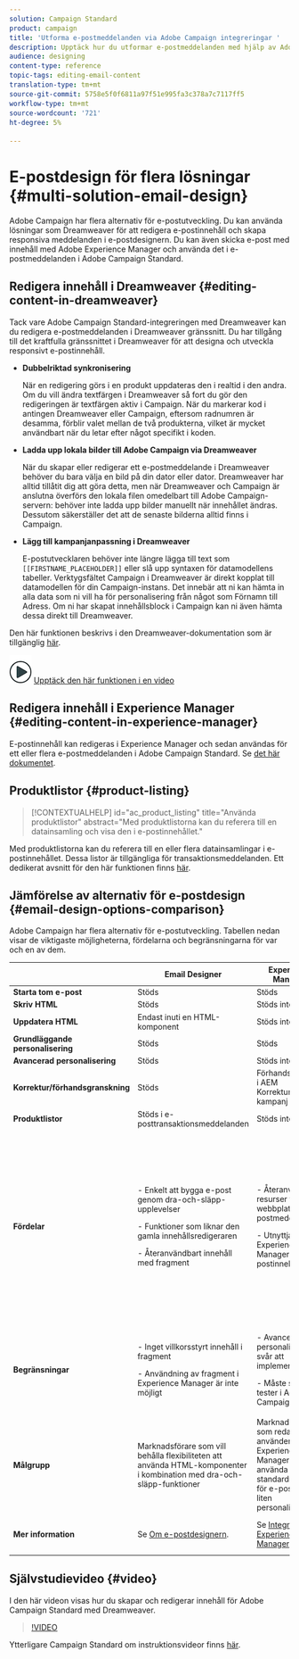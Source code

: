 ```yaml
---
solution: Campaign Standard
product: campaign
title: 'Utforma e-postmeddelanden via Adobe Campaign integreringar '
description: Upptäck hur du utformar e-postmeddelanden med hjälp av Adobe Campaign integreringar i e-postdesignern.
audience: designing
content-type: reference
topic-tags: editing-email-content
translation-type: tm+mt
source-git-commit: 5758e5f0f6811a97f51e995fa3c378a7c7117ff5
workflow-type: tm+mt
source-wordcount: '721'
ht-degree: 5%

---
```



# E-postdesign för flera lösningar {#multi-solution-email-design}

Adobe Campaign har flera alternativ för e-postutveckling. Du kan använda lösningar som Dreamweaver för att redigera e-postinnehåll och skapa responsiva meddelanden i e-postdesignern. Du kan även skicka e-post med innehåll med Adobe Experience Manager och använda det i e-postmeddelanden i Adobe Campaign Standard.

## Redigera innehåll i Dreamweaver {#editing-content-in-dreamweaver}

Tack vare Adobe Campaign Standard-integreringen med Dreamweaver kan du redigera e-postmeddelanden i Dreamweaver gränssnitt. Du har tillgång till det kraftfulla gränssnittet i Dreamweaver för att designa och utveckla responsivt e-postinnehåll.

* **Dubbelriktad synkronisering**

   När en redigering görs i en produkt uppdateras den i realtid i den andra. Om du vill ändra textfärgen i Dreamweaver så fort du gör den redigeringen är textfärgen aktiv i Campaign. När du markerar kod i antingen Dreamweaver eller Campaign, eftersom radnumren är desamma, förblir valet mellan de två produkterna, vilket är mycket användbart när du letar efter något specifikt i koden.

* **Ladda upp lokala bilder till Adobe Campaign via Dreamweaver**

   När du skapar eller redigerar ett e-postmeddelande i Dreamweaver behöver du bara välja en bild på din dator eller dator. Dreamweaver har alltid tillåtit dig att göra detta, men när Dreamweaver och Campaign är anslutna överförs den lokala filen omedelbart till Adobe Campaign-servern: behöver inte ladda upp bilder manuellt när innehållet ändras. Dessutom säkerställer det att de senaste bilderna alltid finns i Campaign.

* **Lägg till kampanjanpassning i Dreamweaver**

   E-postutvecklaren behöver inte längre lägga till text som `[[FIRSTNAME_PLACEHOLDER]]` eller slå upp syntaxen för datamodellens tabeller. Verktygsfältet Campaign i Dreamweaver är direkt kopplat till datamodellen för din Campaign-instans. Det innebär att ni kan hämta in alla data som ni vill ha för personalisering från något som Förnamn till Adress. Om ni har skapat innehållsblock i Campaign kan ni även hämta dessa direkt till Dreamweaver.

Den här funktionen beskrivs i den Dreamweaver-dokumentation som är tillgänglig [här](https://helpx.adobe.com/se/dreamweaver/using/working-with-dreamweaver-and-campaign.html).

![](assets/do-not-localize/how-to-video.png) [Upptäck den här funktionen i en video](#video)

## Redigera innehåll i Experience Manager {#editing-content-in-experience-manager}

E-postinnehåll kan redigeras i Experience Manager och sedan användas för ett eller flera e-postmeddelanden i Adobe Campaign Standard. Se [det här dokumentet](../../integrating/using/integrating-with-experience-manager.md).

## Produktlistor {#product-listing}

>[!CONTEXTUALHELP]
>id="ac_product_listing"
>title="Använda produktlistor"
>abstract="Med produktlistorna kan du referera till en datainsamling och visa den i e-postinnehållet."

Med produktlistorna kan du referera till en eller flera datainsamlingar i e-postinnehållet. Dessa listor är tillgängliga för transaktionsmeddelanden. Ett dedikerat avsnitt för den här funktionen finns [här](../../designing/using/using-product-listings.md).

## Jämförelse av alternativ för e-postdesign {#email-design-options-comparison}

Adobe Campaign har flera alternativ för e-postutveckling. Tabellen nedan visar de viktigaste möjligheterna, fördelarna och begränsningarna för var och en av dem.

<table> 
 <thead> 
  <tr> 
   <th> </th> 
   <th> Email Designer<br /> </th> 
   <th> Experience Manager<br /> </th> 
   <th> Dreamweaver<br /> </th> 
  </tr> 
 </thead> 
 <tbody> 
  <tr> 
   <td> <strong>Starta tom e-post</strong><br /> </td> 
   <td> Stöds<br /> </td> 
   <td> Stöds<br /> </td> 
   <td> Stöds<br /> </td> 
  </tr> 
  <tr> 
   <td> <strong>Skriv HTML</strong><br /> </td> 
   <td> Stöds<br /> </td> 
   <td> Stöds inte<br /> </td> 
   <td> Stöds<br /> </td> 
  </tr> 
  <tr> 
   <td> <strong>Uppdatera HTML</strong><br /> </td> 
   <td> Endast inuti en HTML-komponent<br /> </td> 
   <td> Stöds inte<br /> </td> 
   <td> Stöds<br /> </td> 
  </tr> 
  <tr> 
   <td> <strong>Grundläggande personalisering</strong><br /> </td> 
   <td> Stöds<br /> </td> 
   <td> Stöds<br /> </td> 
   <td> Stöds<br /> </td> 
  </tr> 
  <tr> 
   <td> <strong>Avancerad personalisering</strong><br /> </td> 
   <td> Stöds<br /> </td> 
   <td> Stöds inte<br /> </td> 
   <td> Stöds inte<br /> </td> 
  </tr> 
  <tr> 
   <td> <strong>Korrektur/förhandsgranskning</strong><br /> </td> 
   <td> Stöds<br /> </td> 
   <td> Förhandsgranska i AEM<br /> Korrektur i kampanj<br /> </td> 
   <td> Förhandsgranska och granska i Campaign<br /> </td> 
  </tr> 
  <tr> 
   <td> <strong>Produktlistor</strong><br /> </td> 
   <td> Stöds i e-posttransaktionsmeddelanden<br /> </td> 
   <td> Stöds inte<br /> </td> 
   <td> Stöds inte<br /> </td> 
  </tr> 
  <tr> 
   <td> <strong>Fördelar</strong><br /> </td> 
   <td> 
     <p>- Enkelt att bygga e-post genom dra-och-släpp-upplevelser</p>
     <p>- Funktioner som liknar den gamla innehållsredigeraren</p>
     <p>- Återanvändbart innehåll med fragment</p>
  </td> 
   <td> 
     <p>- Återanvända resurser från webbplatsen i e-postmeddelanden</p>
     <p>- Utnyttja Experience Manager i e-postinnehåll</p>
    </td> 
   <td> 
    <p>- Möjlighet för utvecklare att direkt koda ett e-postmeddelande</p>
    <p>- Dubbelriktad synkronisering</p>
    <p>- Redigera offline i Dreamweaver och synkronisera senare</p>
    <p>- Överföra bilder till Adobe Campaign via Dreamweaver</p>
  </td> 
  </tr> 
  <tr> 
   <td> <strong>Begränsningar</strong><br /> </td> 
   <td> 
     <p>- Inget villkorsstyrt innehåll i fragment</p>
     <p>- Användning av fragment i Experience Manager är inte möjligt</p>
  </td> 
   <td> 
     <p>- Avancerad personalisering är svår att implementera</p>
     <p>- Måste skicka tester i Adobe Campaign</p>
  </td> 
   <td> Dynamiskt innehåll stöds inte<br /> </td> 
  </tr> 
  <tr> 
   <td> <strong>Målgrupp</strong><br /> </td> 
   <td> Marknadsförare som vill behålla flexibiliteten att använda HTML-komponenter i kombination med dra-och-släpp-funktioner<br /> </td> 
   <td> Marknadsförare som redan använder Experience Manager som vill använda standardmallar för e-post med liten personalisering<br /> </td> 
   <td> Utvecklare som vill koda e-postinnehåll och integrera direkt med Adobe Campaign<br /> </td> 
  </tr> 
  <tr> 
   <td> <strong>Mer information</strong><br /> </td> 
   <td> Se <a href="../../designing/using/designing-content-in-adobe-campaign.md">Om e-postdesignern</a>.<br /> </td> 
   <td> Se <a href="../../integrating/using/integrating-with-experience-manager.md">Integrera med Experience Manager</a>.<br /> </td> 
   <td> Se <a href="https://helpx.adobe.com/dreamweaver/using/working-with-dreamweaver-and-campaign.html">Dreamweaver och Campaign</a> och se den här <a href="#video">videon</a>.<br /> </td> 
  </tr> 
 </tbody> 
</table>

## Självstudievideo {#video}

I den här videon visas hur du skapar och redigerar innehåll för Adobe Campaign Standard med Dreamweaver.

>[!VIDEO](https://video.tv.adobe.com/v/23121?quality=12&captions=eng)

Ytterligare Campaign Standard om instruktionsvideor finns [här](https://experienceleague.adobe.com/docs/campaign-standard-learn/tutorials/overview.html?lang=sv).
